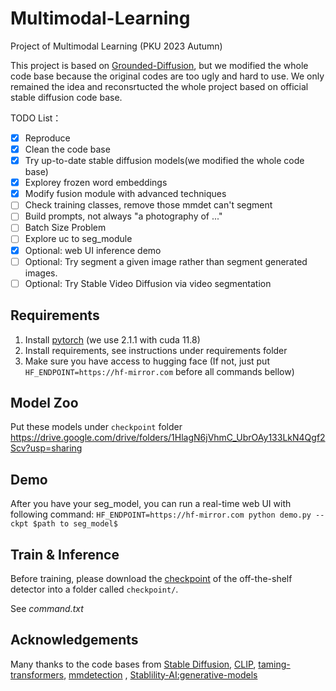 # Multimodal-Learning
Project of Multimodal Learning (PKU 2023 Autumn)

This project is based on [Grounded-Diffusion](https://github.com/Lipurple/Grounded-Diffusion), 
but we modified the whole code base because the original codes are too ugly and hard to use.
We only remained the idea and reconsrtucted the whole project based on official stable diffusion code base.

TODO List：
- [x] Reproduce
- [x] Clean the code base
- [x] Try up-to-date stable diffusion models(we modified the whole code base)
- [x] Explorey frozen word embeddings
- [x] Modify fusion module with advanced techniques
- [ ] Check training classes, remove those mmdet can't segment
- [ ] Build prompts, not always "a photography of ..." 
- [ ] Batch Size Problem
- [ ] Explore uc to seg_module
- [x] Optional: web UI inference demo
- [ ] Optional: Try segment a given image rather than segment generated images. 
- [ ] Optional: Try Stable Video Diffusion via video segmentation

## Requirements
1. Install [pytorch](https://pytorch.org/) (we use 2.1.1 with cuda 11.8)
2. Install requirements, see instructions under requirements folder
3. Make sure you have access to hugging face (If not, just put ```HF_ENDPOINT=https://hf-mirror.com``` before all commands bellow)

## Model Zoo
Put these models under `checkpoint` folder
https://drive.google.com/drive/folders/1HlagN6jVhmC_UbrOAy133LkN4Qgf2Scv?usp=sharing

## Demo
After you have your seg_model, you can run a real-time web UI with following command:
```HF_ENDPOINT=https://hf-mirror.com python demo.py --ckpt $path to seg_model$```

## Train & Inference
Before training, please download the [checkpoint](https://drive.google.com/file/d/1JbJ7tWB15DzCB9pfLKnUHglckumOdUio/view) of the off-the-shelf detector into a folder called `checkpoint/`. 

See *command.txt*
	
## Acknowledgements
Many thanks to the code bases from [Stable Diffusion](https://github.com/CompVis/stable-diffusion), [CLIP](https://github.com/openai/CLIP), [taming-transformers](https://github.com/CompVis/taming-transformers), [mmdetection](https://github.com/open-mmlab/mmdetection)
, [Stablility-AI:generative-models](https://github.com/Stability-AI/generative-models)